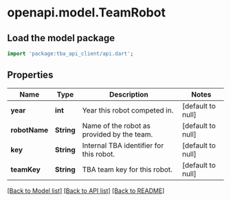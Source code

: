 # openapi.model.TeamRobot

## Load the model package

```dart
import 'package:tba_api_client/api.dart';
```

## Properties

| Name          | Type       | Description                                | Notes             |
| ------------- | ---------- | ------------------------------------------ | ----------------- |
| **year**      | **int**    | Year this robot competed in.               | [default to null] |
| **robotName** | **String** | Name of the robot as provided by the team. | [default to null] |
| **key**       | **String** | Internal TBA identifier for this robot.    | [default to null] |
| **teamKey**   | **String** | TBA team key for this robot.               | [default to null] |

[[Back to Model list]](../README.md#documentation-for-models) [[Back to API list]](../README.md#documentation-for-api-endpoints) [[Back to README]](../README.md)
